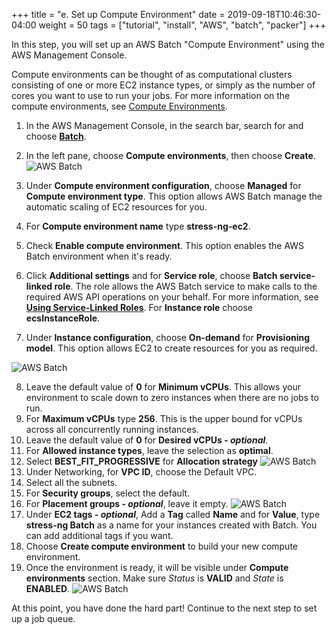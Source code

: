 +++
title = "e. Set up Compute Environment"
date = 2019-09-18T10:46:30-04:00
weight = 50
tags = ["tutorial", "install", "AWS", "batch", "packer"]
+++

In this step, you will set up an AWS Batch "Compute Environment" using the AWS Management Console.

Compute environments can be thought of as computational clusters consisting of one or more EC2 instance types, or simply as the number of cores you want to use to run your jobs. For more information on the compute environments, see [Compute Environments](https://docs.aws.amazon.com/batch/latest/userguide/compute_environments.html).

1. In the AWS Management Console, in the search bar, search for and choose [**Batch**](https://console.aws.amazon.com/batch/home).  
2. In the left pane, choose **Compute environments**, then choose **Create**.
![AWS Batch](/images/aws-batch/compute-env-1.png)
3. Under **Compute environment configuration**, choose **Managed** for **Compute environment type**. This option allows AWS Batch manage the automatic scaling of EC2 resources for you.  
4. For **Compute environment name** type **stress-ng-ec2**.

5. Check **Enable compute environment**. This option enables the AWS Batch environment when it's ready.
6. Click **Additional settings** and for **Service role**, choose **Batch service-linked role**. The role allows the AWS Batch service to make calls to the required AWS API operations on your behalf. For more information, see [**Using Service-Linked Roles**](https://docs.aws.amazon.com/batch/latest/userguide/using-service-linked-roles.html). For **Instance role** choose **ecsInstanceRole**.
 
7. Under **Instance configuration**, choose **On-demand** for **Provisioning model**. This option allows EC2 to create resources for you as required.

![AWS Batch](/images/aws-batch/compute-env-2.png)

8. Leave the default value of **0** for **Minimum vCPUs**. This allows your environment to scale down to zero instances when there are no jobs to run.
9. For **Maximum vCPUs** type **256**. This is the upper bound for vCPUs across all concurrently running instances.
10.  Leave the default value of **0** for **Desired vCPUs - *optional***.
11.  For **Allowed instance types**, leave the selection as **optimal**.
12.  Select **BEST_FIT_PROGRESSIVE** for **Allocation strategy**
![AWS Batch](/images/aws-batch/compute-env-3.png)
13. Under Networking, for **VPC ID**, choose the Default VPC.
14. Select all the subnets.
15. For **Security groups**, select the default.
16. For **Placement groups - *optional***, leave it empty.
![AWS Batch](/images/aws-batch/compute-env-4.png)
17. Under **EC2 tags - *optional***, Add a **Tag** called **Name** and for **Value**, type **stress-ng Batch** as a name for your instances created with Batch. You can add additional tags if you want.
18. Choose **Create compute environment** to build your new compute environment.
19. Once the environment is ready, it will be visible under **Compute environments** section. Make sure *Status* is **VALID** and *State* is **ENABLED**.
![AWS Batch](/images/aws-batch/compute-env-5.png)

At this point, you have done the hard part! Continue to the next step to set up a job queue.



